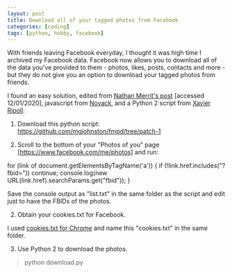 ```yaml
---
layout: post
title: Download all of your tagged photos from Facebook
categories: [coding]
tags: [python, hobby, facebook]
---
```


With friends leaving Facebook everyday, I thought it was high time I archived my Facebook data. Facebook now allows you to download all of the data you've provided to them - photos, likes, posts, contacts and more - but they do not give you an option to download your tagged photos from friends.

I found an easy solution, edited from [Nathan Merrit's post](https://gnmerritt.net/deletefacebook/2018/04/03/fb-photos-of-me/)  [accessed 12/01/2020], javascript from [Novack](https://github.com/Novack), and a Python 2 script from [Xavier Ripoll](https://github.com/xaviripo).

1. Download this python script: https://github.com/mgjohnston/fmpd/tree/patch-1

2. Scroll to the bottom of your "Photos of you" page [https://www.facebook.com/me/photos] and run:

for (link of document.getElementsByTagName('a')) { if (!link.href.includes("?fbid=")) continue; console.log(new URL(link.href).searchParams.get("fbid")); }

Save the console output as "list.txt" in the same folder as the script and edit just to have the FBIDs of the photos. 

2. Obtain your cookies.txt for Facebook.

I used [cookies.txt for Chrome](https://chrome.google.com/webstore/detail/cookiestxt/njabckikapfpffapmjgojcnbfjonfjfg) and name this "cookies.txt" in the same folder.

3. Use Python 2 to download the photos.

> python download.py

